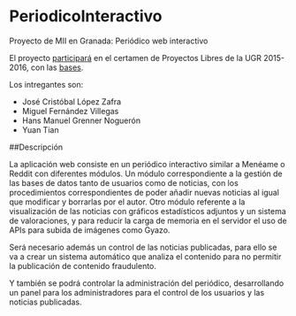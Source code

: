 # PeriodicoInteractivo
Proyecto de MII en Granada: Periódico web interactivo

El proyecto [participará](http://imgur.com/Nx9cLxd) en el certamen de Proyectos Libres de la UGR 2015-2016, con las [bases](https://docs.google.com/document/d/16UsdUV_XXuPUh-Imz4PSgh-2ES_YaAJpZ8fNrbTVpMA/edit).


Los intregantes son:

* José Cristóbal López Zafra
* Miguel Fernández Villegas
* Hans Manuel Grenner Noguerón
* Yuan Tian

##Descripción

La aplicación web consiste en un periódico interactivo similar a Menéame o Reddit con diferentes módulos. Un módulo correspondiente a la gestión de las bases de datos tanto de usuarios como de noticias, con los procedimientos correspondientes de poder añadir nuevas noticias al igual que modificar y borrarlas por el autor. Otro módulo referente a la visualización de las noticias con gráficos estadísticos adjuntos y un sistema de valoraciones, y para reducir la carga de memoria en el servidor el uso de APIs para subida de imágenes como Gyazo.

Será necesario además un control de las noticias publicadas, para ello se va a crear un sistema automático que analiza el contenido para no permitir la publicación de contenido fraudulento. 

Y también se podrá controlar la administración del periódico, desarrollando un panel para los administradores para el control de los usuarios y las noticias publicadas.

